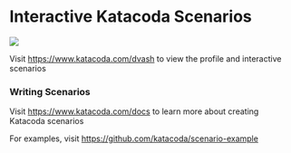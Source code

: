 # Interactive Katacoda Scenarios

[![](http://shields.katacoda.com/katacoda/dvash/count.svg)](https://www.katacoda.com/dvash "Get your profile on Katacoda.com")

Visit https://www.katacoda.com/dvash to view the profile and interactive scenarios

### Writing Scenarios
Visit https://www.katacoda.com/docs to learn more about creating Katacoda scenarios

For examples, visit https://github.com/katacoda/scenario-example
